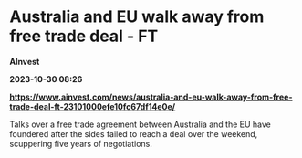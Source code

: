# Australia and EU walk away from free trade deal - FT
**AInvest**

**2023-10-30 08:26**

**https://www.ainvest.com/news/australia-and-eu-walk-away-from-free-trade-deal-ft-23101000efe10fc67df14e0e/**

Talks over a free trade agreement between Australia and the EU have foundered after the sides failed to reach a deal over the weekend, scuppering five years of negotiations.